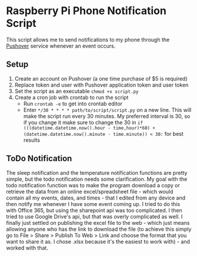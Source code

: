 # Raspberry Pi Phone Notification Script

This script allows me to send notifications to my phone through the [Pushover](https://www.pushover.net) service whenever an event occurs.

## Setup
1. Create an account on Pushover (a one time purchase of $5 is required)
2. Replace token and user with Pushover application token and user token
3. Set the script as an executable `chmod +x script.py`
4. Create a cron job with crontab to run the script
    - Run `crontab -e` to get into crontab editor
    - Enter `*/30 * * * * path/to/script/script.py` on a new line. This will make the script run every 30 minutes. My preferred interval is 30, so if you change it make sure to change the 30 in `if (((datetime.datetime.now().hour - time,hour)*60) + (datetime.datetime.now().minute - time.minute)) < 30:` for best results

## ToDo Notification
The sleep notification and the temperature notification functions are pretty simple, but the todo notification needs some clarification. My goal with the todo notification function was to make the program download a copy or retrieve the data from an online excel/spreadsheet file - which would contain all my events, dates, and times - that I edited from any device and then notify me whenever I have some event coming up. I tried to do this with Office 365, but using the sharepoint api was too complicated. I then tried to use Google Drive's api, but that was overly complicated as well. I finally just settled on publishing the excel file to the web - which just means allowing anyone who has the link to download the file (to achieve this simply go to File > Share > Publish To Web > Link and choose the format that you want to share it as. I chose .xlsx because it's the easiest to work with) - and worked with that.
